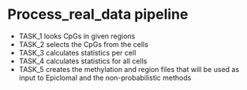 # Process_real_data pipeline
- TASK_1 looks CpGs in given regions
- TASK_2 selects the CpGs from the cells
- TASK_3 calculates statistics per cell
- TASK_4 calculates statistics for all cells
- TASK_5 creates the methylation and region files that will be used as input to Epiclomal and the non-probabilistic methods
